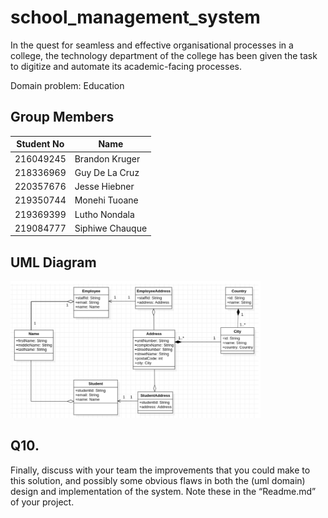 # school_management_system

In the quest for seamless and effective organisational processes in a college, the technology department of the college has been given the task to digitize and automate its academic-facing processes.

Domain problem: Education

## Group Members

| Student No | Name            | 
|------------|-----------------|
| 216049245  | Brandon Kruger  |
| 218336969  | Guy De La Cruz  |
| 220357676  | Jesse Hiebner   |
| 219350744  | Monehi Tuoane   |
| 219369399  | Lutho Nondala   |
| 219084777  | Siphiwe Chauque |

## UML Diagram
<img
  src="school_management_system.png"
  alt="Image containing a UML diagram for the assigned task."
  title="UML Diagram"
  style="display: inline-block; margin: 0 auto; max-width: 400px">
  
 ## Q10.
 
Finally, discuss with your team the improvements that you could make to this solution, and
possibly some obvious flaws in both the (uml domain) design and implementation of the system.
Note these in the “Readme.md” of your project.
